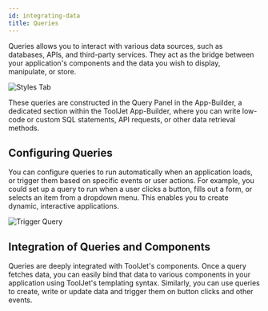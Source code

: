 ```yaml
---
id: integrating-data
title: Queries
---
```


Queries allows you to interact with various data sources, such as databases, APIs, and third-party services. They act as the bridge between your application's components and the data you wish to display, manipulate, or store. 

<div style={{textAlign: 'center'}}>
    <img style={{ marginBottom:'15px'}} className="screenshot-full" src="/img/tooljet-concepts/integrating-data/query-example.png" alt="Styles Tab" />
</div>

These queries are constructed in the Query Panel in the App-Builder, a dedicated section within the ToolJet App-Builder, where you can write low-code or custom SQL statements, API requests, or other data retrieval methods.

## Configuring Queries
You can configure queries to run automatically when an application loads, or trigger them based on specific events or user actions. For example, you could set up a query to run when a user clicks a button, fills out a form, or selects an item from a dropdown menu. This enables you to create dynamic, interactive applications.

<div style={{textAlign: 'center'}}>
    <img style={{ marginBottom:'15px'}} className="screenshot-full" src="/img/tooljet-concepts/integrating-data/trigger-query.png" alt="Trigger Query" />
</div>


## Integration of Queries and Components
Queries are deeply integrated with ToolJet's components. Once a query fetches data, you can easily bind that data to various components in your application using ToolJet's templating syntax. Similarly, you can use queries to create, write or update data and trigger them on button clicks and other events.  



